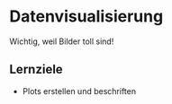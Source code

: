 # Datenvisualisierung

Wichtig, weil Bilder toll sind!

## Lernziele

- Plots erstellen und beschriften